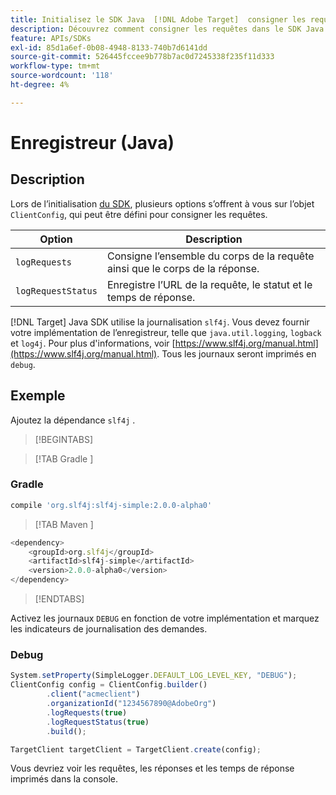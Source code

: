 ```yaml
---
title: Initialisez le SDK Java  [!DNL Adobe Target]  consigner les requêtes.
description: Découvrez comment consigner les requêtes dans le SDK Java [!DNL Adobe Target] .
feature: APIs/SDKs
exl-id: 85d1a6ef-0b08-4948-8133-740b7d6141dd
source-git-commit: 526445fccee9b778b7ac0d7245338f235f11d333
workflow-type: tm+mt
source-wordcount: '118'
ht-degree: 4%

---
```


# Enregistreur (Java)

## Description

Lors de l’initialisation [du SDK](initialize-sdk.md), plusieurs options s’offrent à vous sur l’objet `ClientConfig`, qui peut être défini pour consigner les requêtes.

| Option | Description |
| --- | --- |
| `logRequests` | Consigne l’ensemble du corps de la requête ainsi que le corps de la réponse. |
| `logRequestStatus` | Enregistre l’URL de la requête, le statut et le temps de réponse. |

[!DNL Target] Java SDK utilise la journalisation `slf4j`. Vous devez fournir votre implémentation de l’enregistreur, telle que `java.util.logging`, `logback` et `log4j`. Pour plus d&#39;informations, voir [https://www.slf4j.org/manual.html](https://www.slf4j.org/manual.html). Tous les journaux seront imprimés en `debug`.

## Exemple

Ajoutez la dépendance `slf4j` .

>[!BEGINTABS]

>[!TAB Gradle ]

### Gradle

```javascript {line-numbers="true"}
compile 'org.slf4j:slf4j-simple:2.0.0-alpha0'
```

>[!TAB  Maven ]

```javascript {line-numbers="true"}
<dependency>
    <groupId>org.slf4j</groupId>
    <artifactId>slf4j-simple</artifactId>
    <version>2.0.0-alpha0</version>
</dependency>
```

>[!ENDTABS]

Activez les journaux `DEBUG` en fonction de votre implémentation et marquez les indicateurs de journalisation des demandes.

### Debug

```javascript {line-numbers="true"}
System.setProperty(SimpleLogger.DEFAULT_LOG_LEVEL_KEY, "DEBUG");
ClientConfig config = ClientConfig.builder()
        .client("acmeclient")
        .organizationId("1234567890@AdobeOrg")
        .logRequests(true)
        .logRequestStatus(true)
        .build();

TargetClient targetClient = TargetClient.create(config);
```

Vous devriez voir les requêtes, les réponses et les temps de réponse imprimés dans la console.
